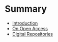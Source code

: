 # Summary

* [Introduction](README.md)
* [On Open Access](1-oa.md)
* [Digital Repositories](digital_repositories.md)

